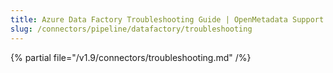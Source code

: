 ```yaml
---
title: Azure Data Factory Troubleshooting Guide | OpenMetadata Support
slug: /connectors/pipeline/datafactory/troubleshooting
---
```


{% partial file="/v1.9/connectors/troubleshooting.md" /%}
